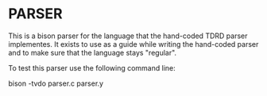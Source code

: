 # PARSER

This is a bison parser for the language that the hand-coded TDRD parser implementes. It exists to use as a guide while writing the hand-coded parser and to make sure that the language stays "regular".

To test this parser use the following command line:

bison -tvdo parser.c parser.y
